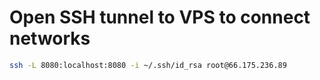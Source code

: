 

# Open SSH tunnel to VPS to connect networks

```bash
ssh -L 8080:localhost:8080 -i ~/.ssh/id_rsa root@66.175.236.89
```


